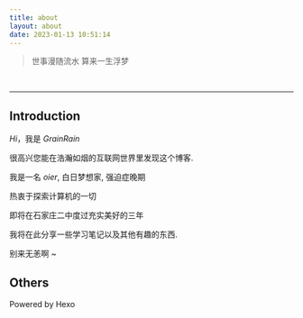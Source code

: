 ```yaml
---
title: about
layout: about
date: 2023-01-13 10:51:14
---
```


> 世事漫随流水 算来一生浮梦

<br>

**********

## Introduction

$Hi$，我是 $Grain Rain$ 

很高兴您能在浩瀚如烟的互联网世界里发现这个博客. 

我是一名 $oier$, 白日梦想家, 强迫症晚期

热衷于探索计算机的一切

即将在石家庄二中度过充实美好的三年

我将在此分享一些学习笔记以及其他有趣的东西.

别来无恙啊 ~

## Others

Powered by Hexo